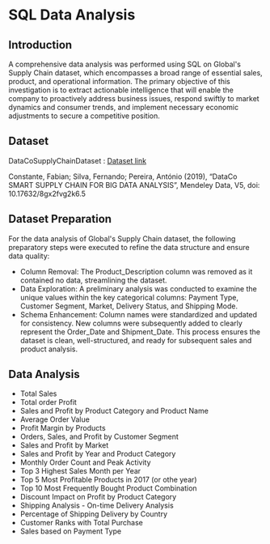 # SQL Data Analysis

## Introduction
A comprehensive data analysis was performed using SQL on Global's Supply Chain dataset, which encompasses a broad range of essential sales, product, and operational information. The primary objective of this investigation is to extract actionable intelligence that will enable the company to proactively address business issues, respond swiftly to market dynamics and consumer trends, and implement necessary economic adjustments to secure a competitive position.

## Dataset 
DataCoSupplyChainDataset : [Dataset link](https://data.mendeley.com/datasets/8gx2fvg2k6/5)

Constante, Fabian; Silva, Fernando; Pereira, António (2019), “DataCo SMART SUPPLY CHAIN FOR BIG DATA ANALYSIS”, Mendeley Data, V5, doi: 10.17632/8gx2fvg2k6.5


## Dataset Preparation 
For the data analysis of Global's Supply Chain dataset, the following preparatory steps were executed to refine the data structure and ensure data quality:
* Column Removal: The Product_Description column was removed as it contained no data, streamlining the dataset.
* Data Exploration: A preliminary analysis was conducted to examine the unique values within the key categorical columns: Payment Type, Customer Segment, Market, Delivery Status, and Shipping Mode.
* Schema Enhancement: Column names were standardized and updated for consistency. New columns were subsequently added to clearly represent the Order_Date and Shipment_Date.
This process ensures the dataset is clean, well-structured, and ready for subsequent sales and product analysis.

## Data Analysis 
* Total Sales
* Total order Profit
* Sales and Profit by Product Category and Product Name
* Average Order Value 
* Profit Margin by Products
* Orders, Sales, and Profit by Customer Segment 
* Sales and Profit by Market
* Sales and Profit by Year and Product Category
* Monthly Order Count and Peak  Activity 
* Top 3 Highest Sales Month per Year 
* Top 5 Most Profitable Products in 2017 (or othe year)
* Top 10 Most Frequently Bought Product Combination
* Discount Impact on Profit by Product Category
* Shipping Analysis - On-time Delivery Analysis
* Percentage of Shipping Delivery by Country
* Customer Ranks with Total Purchase
* Sales based on Payment Type 

